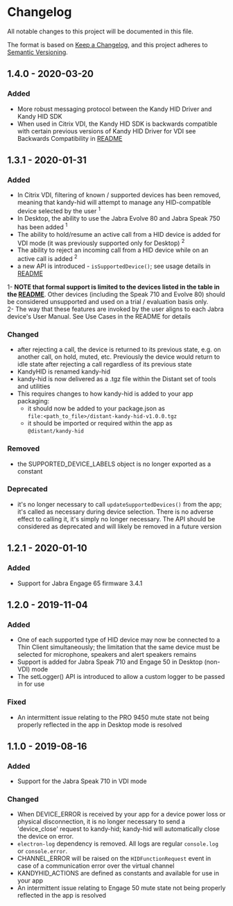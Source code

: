# Changelog
All notable changes to this project will be documented in this file.

The format is based on [Keep a Changelog](https://keepachangelog.com/en/1.0.0/),
and this project adheres to [Semantic Versioning](https://semver.org/spec/v2.0.0.html).

## 1.4.0 - 2020-03-20

### Added
- More robust messaging protocol between the Kandy HID Driver and Kandy HID SDK
- When used in Citrix VDI, the Kandy HID SDK is backwards compatible with certain previous versions of Kandy HID Driver for VDI see Backwards Compatibility in [README](./README.md)

## 1.3.1 - 2020-01-31

### Added
- In Citrix VDI, filtering of known / supported devices has been removed, meaning that kandy-hid will attempt to manage any HID-compatible device selected by the user <sup>1</sup>
- In Desktop, the ability to use the Jabra Evolve 80 and Jabra Speak 750 has been added <sup>1</sup>
- The ability to hold/resume an active call from a HID device is added for VDI mode (it was previously supported only for Desktop) <sup>2</sup>
- The ability to reject an incoming call from a HID device while on an active call is added <sup>2</sup>
- a new API is introduced - `isSupportedDevice()`; see usage details in [README](./README.md)

1- **NOTE that formal support is limited to the devices listed in the table in the [README](./README.md)**. Other devices (including the Speak 710 and Evolve 80) should be considered unsupported and used on a trial / evaluation basis only.<br>
2- The way that these features are invoked by the user aligns to each Jabra device's User Manual. See Use Cases in the README for details<br>

### Changed
- after rejecting a call, the device is returned to its previous state, e.g. on another call, on hold, muted, etc. Previously the device would return to idle state after rejecting a call regardless of its previous state
- KandyHID is renamed kandy-hid
- kandy-hid is now delivered as a .tgz file within the Distant set of tools and utilities
- This requires changes to how kandy-hid is added to your app packaging:
  - it should now be added to your package.json as<br>`file:<path_to_file>/distant-kandy-hid-v1.0.0.tgz`
  - it should be imported or required within the app as<br>`@distant/kandy-hid`

### Removed
- the SUPPORTED_DEVICE_LABELS object is no longer exported as a constant

### Deprecated
- it's no longer necessary to call `updateSupportedDevices()` from the app; it's called as necessary during device selection. There is no adverse effect to calling it, it's simply no longer necessary. The API should be considered as deprecated and will likely be removed in a future version

## 1.2.1 - 2020-01-10

### Added
- Support for Jabra Engage 65 firmware 3.4.1

## 1.2.0 - 2019-11-04

### Added
- One of each supported type of HID device may now be connected to a Thin Client simultaneously; the limitation that the same device must be selected for microphone, speakers and alert speakers remains
- Support is added for Jabra Speak 710 and Engage 50 in Desktop (non-VDI) mode
- The setLogger() API is introduced to allow a custom logger to be passed in for use

### Fixed
- An intermittent issue relating to the PRO 9450 mute state not being properly reflected in the app in Desktop mode is resolved

## 1.1.0 - 2019-08-16

### Added
- Support for the Jabra Speak 710 in VDI mode

### Changed
- When DEVICE_ERROR is received by your app for a device power loss or physical disconnection, it is no longer necessary to send a 'device_close' request to kandy-hid; kandy-hid will automatically close the device on error.
- `electron-log` dependency is removed. All logs are regular `console.log` or `console.error`.
- CHANNEL_ERROR will be raised on the `HIDFunctionRequest` event in case of a communication error over the virtual channel
- KANDYHID_ACTIONS are defined as constants and available for use in your app
- An intermittent issue relating to Engage 50 mute state not being properly reflected in the app is resolved

<!-- changelog possible fields:
### Added
### Changed
### Removed
### Deprecated
### Fixed
### Security
>